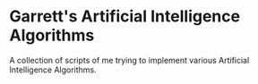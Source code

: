 # Garrett's Artificial Intelligence Algorithms
 A collection of scripts of me trying to implement various Artificial Intelligence Algorithms.
